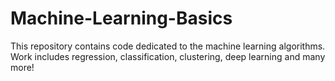 # Machine-Learning-Basics
This repository contains code dedicated to the machine learning algorithms. Work includes regression, classification, clustering, deep learning and many more!
